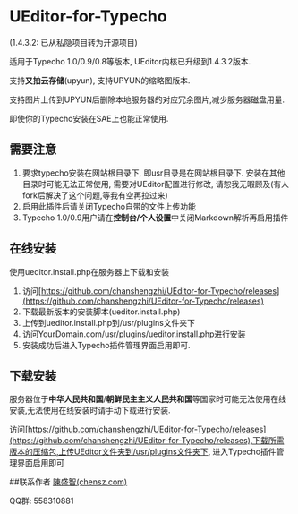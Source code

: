 UEditor-for-Typecho
===================

(1.4.3.2: 已从私隐项目转为开源项目)

适用于Typecho 1.0/0.9/0.8等版本, UEditor内核已升级到1.4.3.2版本.

支持**又拍云存储**(upyun), 支持UPYUN的缩略图版本.

支持图片上传到UPYUN后删除本地服务器的对应冗余图片,减少服务器磁盘用量.

即使你的Typecho安装在SAE上也能正常使用.

## 需要注意
1. 要求typecho安装在网站根目录下, 即usr目录是在网站根目录下. 安装在其他目录时可能无法正常使用, 需要对UEditor配置进行修改, 请恕我无暇顾及(有人fork后解决了这个问题,等我有空再拉过来)
2. 启用此插件后请关闭Typecho自带的文件上传功能
3. Typecho 1.0/0.9用户请在**控制台/个人设置**中关闭Markdown解析再启用插件

## 在线安装
使用ueditor.install.php在服务器上下载和安装

1. 访问[https://github.com/chanshengzhi/UEditor-for-Typecho/releases](https://github.com/chanshengzhi/UEditor-for-Typecho/releases)
2. 下载最新版本的安装脚本(ueditor.install.php)
3. 上传到ueditor.install.php到/usr/plugins文件夹下
4. 访问YourDomain.com/usr/plugins/ueditor.install.php进行安装
5. 安装成功后进入Typecho插件管理界面启用即可.

## 下载安装
服务器位于**中华人民共和国**/**朝鲜民主主义人民共和国**等国家时可能无法使用在线安装,无法使用在线安装时请手动下载进行安装.

访问[https://github.com/chanshengzhi/UEditor-for-Typecho/releases](https://github.com/chanshengzhi/UEditor-for-Typecho/releases),下载所需版本的压缩包,上传UEditor文件夹到/usr/plugins文件夹下, 进入Typecho插件管理界面启用即可

##联系作者
[陳盛智(chensz.com)](http://chensz.com)

QQ群: 558310881